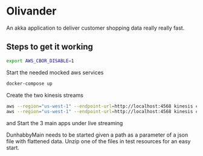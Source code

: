 # Olivander
An akka application to deliver customer shopping data really really fast.

## Steps to get it working
```bash
export AWS_CBOR_DISABLE=1
```
Start the needed mocked aws services
```bash
docker-compose up
```
Create the two kinesis streams
```bash
aws --region="us-west-1" --endpoint-url=http://localhost:4568 kinesis create-stream --stream-name olivander-order-stream --shard-count 1
aws --region="us-west-1" --endpoint-url=http://localhost:4568 kinesis create-stream --stream-name dunhumby-orders-stream --shard-count 1
```
and
Start the 3 main apps under live streaming

DunhabbyMain needs to be started given a path as a parameter of a json file with flattened data.
Unzip one of the files in test resources for an easy start.
